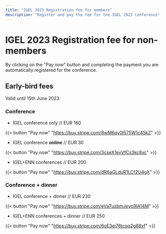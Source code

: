 ```yaml
---
title: "IGEL 2023 Registration fee for members"
description: "Register and pay the fee for the IGEL 2023 conference"
---
```

# IGEL 2023 Registration fee **for non-members**

By clicking on the "Pay now" button and completing the payment you are automatically registered for the conference.

## **Early-bird** fees 
Valid until 15th June 2023

### Conference
 
- IGEL conference only // EUR 180

{{< button "Pay now" "https://buy.stripe.com/8wM6qv0I575W1c45kZ" >}}

- IGEL conference **online** // EUR 30

{{< button "Pay now" "https://buy.stripe.com/3cseX1eyVfCs3kc8xc" >}}

- IGEL+ENN conferences // EUR 200

{{< button "Pay now" "https://buy.stripe.com/dR6aGLduR1LCf2U4gX" >}}


### Conference + dinner

- IGEL conference + dinner // EUR 230

{{< button "Pay now" "https://buy.stripe.com/eVa7uzbmJeyo9IA14M" >}}

- IGEL+ENN conferences + dinner // EUR 250

{{< button "Pay now" "https://buy.stripe.com/6oE3ej76tcqg2g88xf" >}}